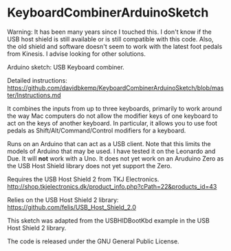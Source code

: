 KeyboardCombinerArduinoSketch
=============================

Warning: It has been many years since I touched this.
I don't know if the USB host shield is still available or is still compatible with this code.
Also, the old shield and software doesn't seem to work with the latest foot pedals from Kinesis.
I advise looking for other solutions.

Arduino sketch: USB Keyboard combiner.

Detailed instructions: https://github.com/davidbkemp/KeyboardCombinerArduinoSketch/blob/master/Instructions.md

It combines the inputs from up to three keyboards, primarily to work around
the way Mac computers do not allow the modifier keys of one keyboard to act
on the keys of another keyboard.
In particular, it allows you to use foot pedals as Shift/Alt/Command/Control modifiers
for a keyboard.

Runs on an Arduino that can act as a USB client.
Note that this limits the models of Arduino that may be used.
I have tested it on the Leonardo and Due.
It will **not** work with a Uno.
It does not yet work on an Aruduino Zero as the USB Host Shield library does not yet support the Zero.

Requires the USB Host Shield 2 from TKJ Electronics.
http://shop.tkjelectronics.dk/product_info.php?cPath=22&products_id=43

Relies on the USB Host Shield 2 library:
https://github.com/felis/USB_Host_Shield_2.0

This sketch was adapted from the USBHIDBootKbd example in the USB Host Shield 2 library.

The code is released under the GNU General Public License.



